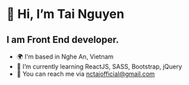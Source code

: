 # 👋 Hi, I’m Tai Nguyen
## I am Front End developer.

- 🌍  I'm based in Nghe An, Vietnam
- 🌱 I’m currently learning ReactJS, SASS, Bootstrap, jQuery
- :handshake: You can reach me via nctaiofficial@gmail.com


<!---
raccoonwannafly/raccoonwannafly is a ✨ special ✨ repository because its `README.md` (this file) appears on your GitHub profile.
You can click the Preview link to take a look at your changes.
--->
